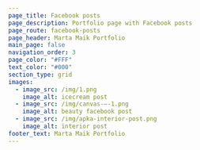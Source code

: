 ```yaml
---
page_title: Facebook posts
page_description: Portfolio page with Facebook posts
page_route: facebook-posts
page_header: Marta Maik Portfolio
main_page: false
navigation_order: 3
page_color: "#FFF"
text_color: "#000"
section_type: grid
images:
  - image_src: /img/1.png
    image_alt: icecream post
  - image_src: /img/canvas-–-1.png
    image_alt: beauty facebook post
  - image_src: /img/apka-interior-post.png
    image_alt: interior post
footer_text: Marta Maik Portfolio
---
```

